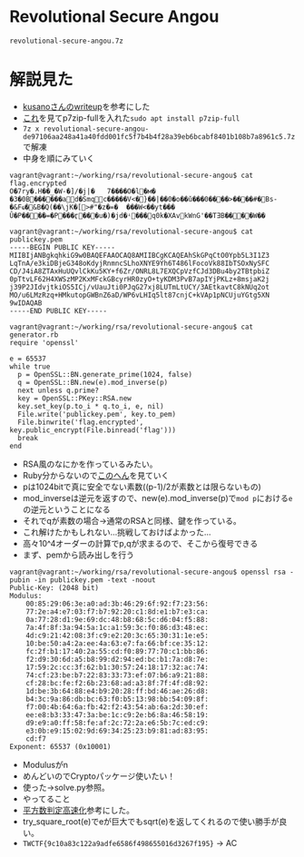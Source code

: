 # Revolutional Secure Angou
```
revolutional-secure-angou.7z
```

# 解説見た
- [kusanoさんのwriteup](https://qiita.com/kusano_k/items/9731a60a13273b320dea#revolutional-secure-angou-crypto)を参考にした
- [これ](https://www.xmisao.com/2014/09/25/debian-linux-extract-7z.html)を見てp7zip-fullを入れた`sudo apt install p7zip-full`
- `7z x revolutional-secure-angou-de97106aa248a41a40fdd001fc5f7b4b4f28a39eb6bcabf8401b108b7a8961c5.7z`で解凍
- 中身を順にみていく
```
vagrant@vagrant:~/working/rsa/revolutional-secure-angou$ cat flag.encrypted
O�7ry�.H��_�W-�]/�j|�   7����O�l�м�
�3�0B������ad�Smqc�����V<�}��|��0�o��ǔ���0����>����#�Bs-�&Fҩ�&B�Q(��\jK�[>#"�z�=�  ���W<��yt���    Û�P���ٞ�=�P���ӷ���u�)�jd�ʵ���q0k�XAvkWnG'��TƎB����W��
```
```
vagrant@vagrant:~/working/rsa/revolutional-secure-angou$ cat publickey.pem
-----BEGIN PUBLIC KEY-----
MIIBIjANBgkqhkiG9w0BAQEFAAOCAQ8AMIIBCgKCAQEAhSkGPqCtO0Ypb5L3I1Z3
LqTnA/e3kiDBjeG348oKdyjRnmncSLhoXNYE9Yh6T486lFocoVk88IbTSOxNySFC
CD/J4iA8ZTAxHuUQvlCkKu5KY+f6Zr/ONRL8L7EXQCpVzfCJd3DBu4by2TBtpbiZ
0pTtvLF62H4XWSzMP2KxMFckGBcyrHR0zyO+tyKDM3PvB7apIYjPKLz+8msjaK2j
j39P2JIdvjtkiOS5ICj/vUauJti0PJqG27xj8LUTmLtUCY/3AEtkavtC8kNUq2ot
MO/u6LMzRzq+HMkutopGWBnZ6aD/WP6vLHIq5lt87cnjC+kVAp1pNCUjuYGtg5XN
9wIDAQAB
-----END PUBLIC KEY-----
```
```
vagrant@vagrant:~/working/rsa/revolutional-secure-angou$ cat generator.rb
require 'openssl'

e = 65537
while true
  p = OpenSSL::BN.generate_prime(1024, false)
  q = OpenSSL::BN.new(e).mod_inverse(p)
  next unless q.prime?
  key = OpenSSL::PKey::RSA.new
  key.set_key(p.to_i * q.to_i, e, nil)
  File.write('publickey.pem', key.to_pem)
  File.binwrite('flag.encrypted', key.public_encrypt(File.binread('flag')))
  break
end
```
- RSA風のなにかを作っているみたい。
- Ruby分からないので[このへん](https://docs.ruby-lang.org/ja/latest/class/OpenSSL=3a=3aBN.html)を見ていく
- pは1024bitで真に安全でない素数((p-1)/2が素数とは限らないもの)
- mod_inverseは逆元を返すので、new(e).mod_inverse(p)で`mod p`における`e`の逆元ということになる
- それでqが素数の場合→通常のRSAと同様、鍵を作っている。
- これ解けたかもしれない…挑戦しておけばよかった…
- 高々10^4オーダーの計算でp,qが求まるので、そこから復号できる
- まず、pemから読み出しを行う
```
vagrant@vagrant:~/working/rsa/revolutional-secure-angou$ openssl rsa -pubin -in publickey.pem -text -noout
Public-Key: (2048 bit)
Modulus:
    00:85:29:06:3e:a0:ad:3b:46:29:6f:92:f7:23:56:
    77:2e:a4:e7:03:f7:b7:92:20:c1:8d:e1:b7:e3:ca:
    0a:77:28:d1:9e:69:dc:48:b8:68:5c:d6:04:f5:88:
    7a:4f:8f:3a:94:5a:1c:a1:59:3c:f0:86:d3:48:ec:
    4d:c9:21:42:08:3f:c9:e2:20:3c:65:30:31:1e:e5:
    10:be:50:a4:2a:ee:4a:63:e7:fa:66:bf:ce:35:12:
    fc:2f:b1:17:40:2a:55:cd:f0:89:77:70:c1:bb:86:
    f2:d9:30:6d:a5:b8:99:d2:94:ed:bc:b1:7a:d8:7e:
    17:59:2c:cc:3f:62:b1:30:57:24:18:17:32:ac:74:
    74:cf:23:be:b7:22:83:33:73:ef:07:b6:a9:21:88:
    cf:28:bc:fe:f2:6b:23:68:ad:a3:8f:7f:4f:d8:92:
    1d:be:3b:64:88:e4:b9:20:28:ff:bd:46:ae:26:d8:
    b4:3c:9a:86:db:bc:63:f0:b5:13:98:bb:54:09:8f:
    f7:00:4b:64:6a:fb:42:f2:43:54:ab:6a:2d:30:ef:
    ee:e8:b3:33:47:3a:be:1c:c9:2e:b6:8a:46:58:19:
    d9:e9:a0:ff:58:fe:af:2c:72:2a:e6:5b:7c:ed:c9:
    e3:0b:e9:15:02:9d:69:34:25:23:b9:81:ad:83:95:
    cd:f7
Exponent: 65537 (0x10001)
```
- Modulusがn
- めんどいのでCryptoパッケージ使いたい！
- 使った→solve.py参照。
- やってること
- [平方数判定高速化](http://d.hatena.ne.jp/yatt/20130128/1359370204)参考にした。
- try_square_root(e)でeが巨大でもsqrt(e)を返してくれるので使い勝手が良い。
- `TWCTF{9c10a83c122a9adfe6586f498655016d3267f195}` -> AC
